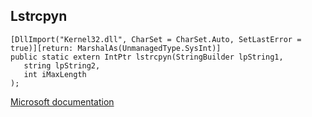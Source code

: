 ## Lstrcpyn

```
[DllImport("Kernel32.dll", CharSet = CharSet.Auto, SetLastError = true)][return: MarshalAs(UnmanagedType.SysInt)]
public static extern IntPtr lstrcpyn(StringBuilder lpString1,
   string lpString2,
   int iMaxLength
);
```

[Microsoft documentation](https://docs.microsoft.com/en-us/windows/win32/api/shlwapi/nf-shlwapi-lstrcpynw)
